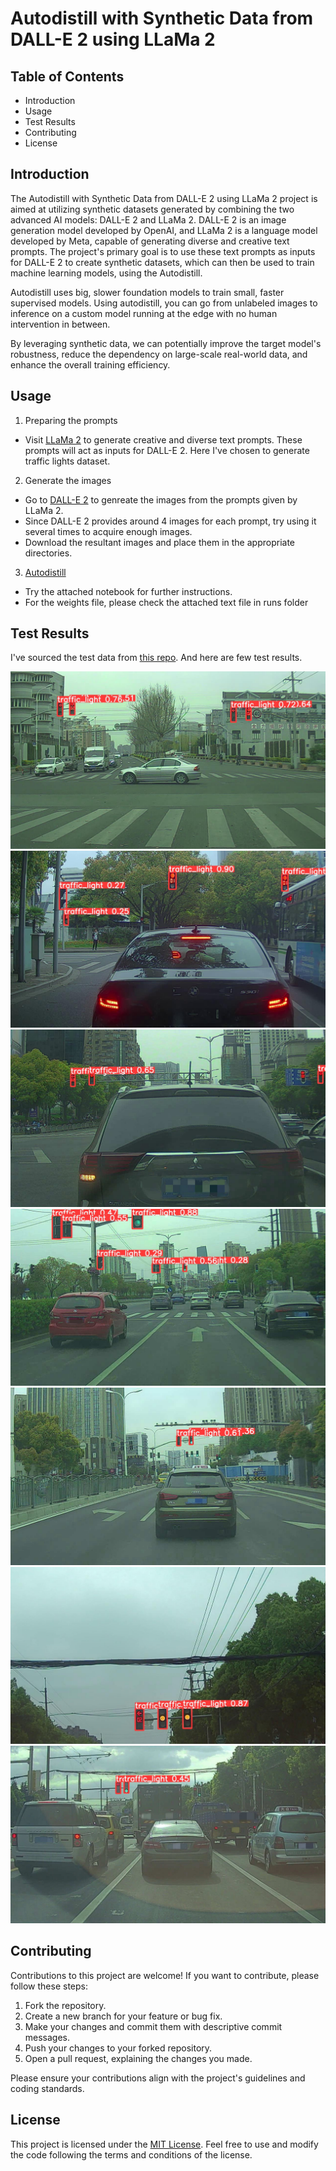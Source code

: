 # Autodistill with Synthetic Data from DALL-E 2 using LLaMa 2

## Table of Contents

- Introduction
- Usage
- Test Results
- Contributing
- License

## Introduction

The Autodistill with Synthetic Data from DALL-E 2 using LLaMa 2 project is aimed at utilizing synthetic datasets generated by combining the two advanced AI models: DALL-E 2 and LLaMa 2. DALL-E 2 is an image generation model developed by OpenAI, and LLaMa 2 is a language model developed by Meta, capable of generating diverse and creative text prompts. The project's primary goal is to use these text prompts as inputs for DALL-E 2 to create synthetic datasets, which can then be used to train machine learning models, using the Autodistill.

Autodistill uses big, slower foundation models to train small, faster supervised models. Using autodistill, you can go from unlabeled images to inference on a custom model running at the edge with no human intervention in between.

By leveraging synthetic data, we can potentially improve the target model's robustness, reduce the dependency on large-scale real-world data, and enhance the overall training efficiency.

## Usage

1. Preparing the prompts

- Visit [LLaMa 2](https://huggingface.co/spaces/ysharma/Explore_llamav2_with_TGI) to generate creative and diverse text prompts. These prompts will act as inputs for DALL-E 2. Here I've chosen to generate traffic lights dataset.

2. Generate the images

- Go to [DALL-E 2](https://labs.openai.com/) to genreate the images from the prompts given by LLaMa 2.
- Since DALL-E 2 provides around 4 images for each prompt, try using it several times to acquire enough images.
- Download the resultant images and place them in the appropriate directories.

3. [Autodistill](https://github.com/autodistill/autodistill)

- Try the attached notebook for further instructions.
- For the weights file, please check the attached text file in runs folder

## Test Results

I've sourced the test data from [this repo](https://github.com/Thinklab-SJTU/S2TLD). And here are few test results.

![Image 1](./runs/predict/000000.jpg)
![Image 2](./runs/predict/000001.jpg)
![Image 3](./runs/predict/000002.jpg)
![Image 4](./runs/predict/000003.jpg)
![Image 5](./runs/predict/000004.jpg)
![Image 6](./runs/predict/000793.jpg)
![Image 7](./runs/predict/000792.jpg)



## Contributing

Contributions to this project are welcome! If you want to contribute, please follow these steps:

1. Fork the repository.
2. Create a new branch for your feature or bug fix.
3. Make your changes and commit them with descriptive commit messages.
4. Push your changes to your forked repository.
5. Open a pull request, explaining the changes you made.

Please ensure your contributions align with the project's guidelines and coding standards.

## License

This project is licensed under the [MIT License](LICENSE). Feel free to use and modify the code following the terms and conditions of the license.
